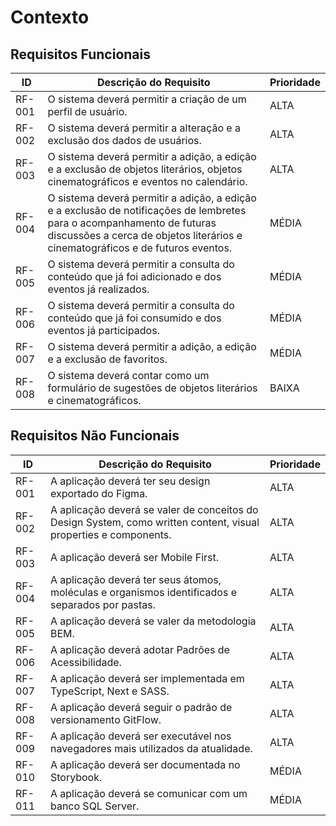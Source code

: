 # Contexto

## Requisitos Funcionais

|ID    | Descrição do Requisito  | Prioridade |
|------|-----------------------------------------|----|
| RF-001 | O sistema deverá permitir a criação de um perfil de usuário. | ALTA |
| RF-002 | O sistema deverá permitir a alteração e a exclusão dos dados de usuários. | ALTA |
| RF-003 | O sistema deverá permitir a adição, a edição e a exclusão de objetos literários, objetos cinematográficos e eventos no calendário. | ALTA |
| RF-004 | O sistema deverá permitir a adição, a edição e a exclusão de notificações de lembretes para o acompanhamento de futuras discussões a cerca de objetos literários e cinematográficos e de futuros eventos. | MÉDIA |
| RF-005 | O sistema deverá permitir a consulta do conteúdo que já foi adicionado e dos eventos já realizados. | MÉDIA |
| RF-006 | O sistema deverá permitir a consulta do conteúdo que já foi consumido e dos eventos já participados. | MÉDIA |
| RF-007 | O sistema deverá permitir a adição, a edição e a exclusão de favoritos. | MÉDIA |
| RF-008 | O sistema deverá contar como um formulário de sugestões de objetos literários e cinematográficos. | BAIXA |


## Requisitos Não Funcionais

|ID    | Descrição do Requisito  | Prioridade |
|------|-----------------------------------------|----|
| RF-001 | A aplicação deverá ter seu design exportado do Figma. | ALTA |
| RF-002 | A aplicação deverá se valer de conceitos do Design System, como written content, visual properties e components. | ALTA |
| RF-003 | A aplicação deverá ser Mobile First. | ALTA |
| RF-004 | A aplicação deverá ter seus átomos, moléculas e organismos identificados e separados por pastas. | ALTA |
| RF-005 | A aplicação deverá se valer da metodologia BEM. | ALTA |
| RF-006 | A aplicação deverá adotar Padrões de Acessibilidade. | ALTA |
| RF-007 | A aplicação deverá ser implementada em TypeScript, Next e SASS. | ALTA |
| RF-008 | A aplicação deverá seguir o padrão de versionamento GitFlow. | ALTA |
| RF-009 | A aplicação deverá ser executável nos navegadores mais utilizados da atualidade. | ALTA |
| RF-010 | A aplicação deverá ser documentada no Storybook. | MÉDIA |
| RF-011 | A aplicação deverá se comunicar com um banco SQL Server. | MÉDIA |
